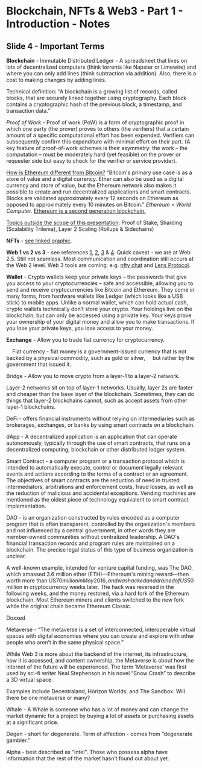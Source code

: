 # Blockchain, NFTs & Web3 - Part 1 - Introduction - Notes

## Slide 4 - Important Terms

**Blockchain** - Immutable Distributed Ledger - A spreadsheet that lives on lots of decentralized computers (think torrents like Napster or Limewire) and where you can only add lines (think subtraction via addition). Also, there is a cost to making changes by adding lines.

Technical definition: “A blockchain is a growing list of records, called blocks, that are securely linked together using cryptography. Each block contains a cryptographic hash of the previous block, a timestamp, and transaction data.” 

*Proof of Work* - Proof of work (PoW) is a form of cryptographic proof in which one party (the prover) proves to others (the verifiers) that a certain amount of a specific computational effort has been expended. Verifiers can subsequently confirm this expenditure with minimal effort on their part. (A key feature of proof-of-work schemes is their asymmetry: the work – the computation – must be moderately hard (yet feasible) on the prover or requester side but easy to check for the verifier or service provider).

[How is Ethereum different from Bitcoin?](https://ethereum.org/en/developers/docs/evm/) “Bitcoin's primary use case is as a store of value and a digital currency. Ether can also be used as a digital currency and store of value, but the Ethereum network also makes it possible to create and run decentralized applications and smart contracts. Blocks are validated approximately every 12 seconds on Ethereum as opposed to approximately every 10 minutes on Bitcoin.” *Ethereum = World Computer.* [Ethereum is a second generation blockchain.](https://blog.bitnovo.com/en/what-is-second-generation-blockchain/)

[Topics outside the scope of this presentation](https://docs.ethhub.io/ethereum-roadmap/ethereum-2.0/eth-2.0-phases/): Proof of Stake, Sharding (Scalability Trilema), Layer 2 Scaling (Rollups & Sidechains) 

**NFTs** - [see linked graphic](https://c.neevacdn.net/image/fetch/s--XXfyrGpA--/https%3A//lh3.googleusercontent.com/-JJnNBWlP6wA/XLSOQTNrHQI/AAAAAAAAApw/zkeY0XfpXgUQAYZ4BpmcqaE1Lm70oq_ngCK8BGAs/s0/DIFFERENCES%252BBETWEEN%252B%252BFUNGIBLE%252BAND%252BNON-FUNGIBLE%252BTOKENS%252B.png?savepath=DIFFERENCES+BETWEEN++FUNGIBLE+AND+NON-FUNGIBLE+TOKENS+.png).

**Web 1 vs 2 vs 3** - see references [1](https://www.quora.com/Whats-the-difference-between-Web-1-0-Web-2-0-and-Web-3-0-What-are-some-examples), [2](https://enlear.academy/web-1-0-vs-web-2-0-vs-web-3-0-e428cfe09dde), [3](https://ethereum.org/en/developers/docs/web2-vs-web3/) & [4](https://www.notboring.co/p/web3-use-cases-today). Quick caveat - we are at Web 2.5. Still not seamless. Most communication and coordination still occurs at the Web 2 level. Web 3 tools are coming: e.g. [nfty chat](https://nftychat.xyz/) and [Lens Protocol](https://lens.xyz/).

**Wallet** - Crypto wallets keep your private keys – the passwords that give you access to your cryptocurrencies – safe and accessible, allowing you to send and receive cryptocurrencies like Bitcoin and Ethereum. They come in many forms, from hardware wallets like Ledger (which looks like a USB stick) to mobile apps. Unlike a normal wallet, which can hold actual cash, crypto wallets technically don’t store your crypto. Your holdings live on the blockchain, but can only be accessed using a private key. Your keys prove your ownership of your digital money and allow you to make transactions. If you lose your private keys, you lose access to your money.

**Exchange** - Allow you to trade fiat currency for cryptocurrency.

&nbsp;&nbsp;&nbsp;&nbsp;Fiat currency - fiat money is a government-issued currency that is not backed by a physical commodity, such as gold or silver, &nbsp;&nbsp;&nbsp;&nbsp;but rather by the  government that issued it.

Bridge - Allow you to move crypto from a layer-1 to a layer-2 network.

Layer-2 networks sit on top of layer-1 networks. Usually, layer 2s are faster and cheaper 
than the base layer of the blockchain. Sometimes, they can do things that layer-2 blockchains cannot, such as accept assets from other layer-1 blockchains.

DeFi - offers financial instruments without relying on intermediaries such as brokerages, exchanges, or banks by using smart contracts on a blockchain. 

dApp - A decentralized application is an application that can operate autonomously, typically through the use of smart contracts, that runs on a decentralized computing, blockchain or other distributed ledger system.

Smart Contract - a computer program or a transaction protocol which is intended to automatically execute, control or document legally relevant events and actions according to the terms of a contract or an agreement. The objectives of smart contracts are the reduction of need in trusted intermediators, arbitrations and enforcement costs, fraud losses, as well as the reduction of malicious and accidental exceptions. Vending machines are mentioned as the oldest piece of technology equivalent to smart contract implementation.

DAO - is an organization constructed by rules encoded as a computer program that is often transparent, controlled by the organization's members and not influenced by a central government, in other words they are member-owned communities without centralized leadership. A DAO's financial transaction records and program rules are maintained on a blockchain. The precise legal status of this type of business organization is unclear.

A well-known example, intended for venture capital funding, was The DAO, which amassed 3.6 million ether (ETH)—Ethereum's mining reward—then worth more than US$70 million in May 2016, and was hacked and drained of US$50 million in cryptocurrency weeks later. The hack was reversed in the following weeks, and the money restored, via a hard fork of the Ethereum blockchain. Most Ethereum miners and clients switched to the new fork while the original chain became Ethereum Classic.

Doxxed

Metaverse - “The metaverse is a set of interconnected, interoperable virtual spaces with digital economies where you can create and explore with other people who aren’t in the same physical space.”

While Web 3 is more about the backend of the internet, its infrastructure, how it is accessed, and content ownership, the Metaverse is about how the internet of the future will be experienced.
The term ‘Metaverse’ was first used by sci-fi writer Neal Stephenson in his novel “Snow Crash” to describe a 3D virtual space. 

Examples include Decentraland, Horizon Worlds, and The Sandbox. Will there be one metaverse or many?

Whale - A Whale is someone who has a lot of money and can change the market dynamic for a project by buying a lot of assets or purchasing assets at a significant price. 

Degen - short for degenerate. Term of affection - comes from “degenerate gambler.”

Alpha - best described as “intel”. Those who possess alpha have information that the rest of the market hasn’t found out about yet. 


